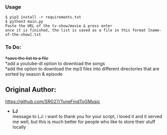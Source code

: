 ### Usage

```
$ pip3 install -r requirements.txt
$ python3 main.py
Paste the URL of the tv-show/movie & press enter
once it is finished, the list is saved as a file in this format [name-of-the-show].txt
```
### To Do:
<s>*save the list to a file </s><br>
*add a youtube-dl option to download the songs<br>
*add the option to download the mp3 files into different directories that are sorted by season & episode<br>

## Original Author:
https://github.com/SRG27/TuneFindToGMusic
* **LJ**<br>
message to LJ: i want to thank you for your script, i loved it and it served me well, but this is much better for people who like to store their stuff locally
